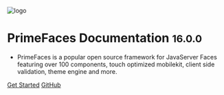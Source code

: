 ![logo](/resources/images/cover-logo.svg)

# PrimeFaces Documentation <small>16.0.0</small>

- PrimeFaces is a popular open source framework for JavaServer Faces featuring over 100 components, touch optimized mobilekit, client side validation, theme engine and more.

[Get Started](#main)
[GitHub](https://github.com/primefaces/primefaces)
